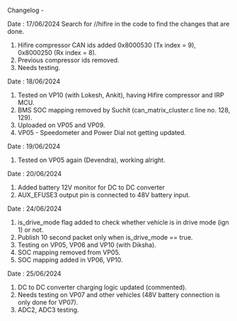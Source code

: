 
Changelog -

Date : 17/06/2024
Search for //hifire in the code to find the changes that are done.
1. Hifire compressor CAN ids added 0x8000530 (Tx index = 9), 0x8000250 (Rx index = 8).
2. Previous compressor ids removed.
3. Needs testing.

Date : 18/06/2024
1. Tested on VP10 (with Lokesh, Ankit), having Hifire compressor and IRP MCU.
2. BMS SOC mapping removed by Suchit (can_matrix_cluster.c line no. 128, 129).
3. Uploaded on VP05 and VP09.
4. VP05 - Speedometer and Power Dial not getting updated.

Date : 19/06/2024
1. Tested on VP05 again (Devendra), working alright.

Date : 20/06/2024
1. Added battery 12V monitor for DC to DC converter
2. AUX_EFUSE3 output pin is connected to 48V battery input.

Date : 24/06/2024
1. is_drive_mode flag added to check whether vehicle is in drive mode (ign 1) or not.
2. Publish 10 second packet only when is_drive_mode == true.
3. Testing on VP05, VP06 and VP10 (with Diksha).
4. SOC mapping removed from VP05.
5. SOC mapping added in VP06, VP10.

Date : 25/06/2024
1. DC to DC converter charging logic updated (commented).
2. Needs testing on VP07 and other vehicles (48V battery connection is only done for VP07).
3. ADC2, ADC3 testing.